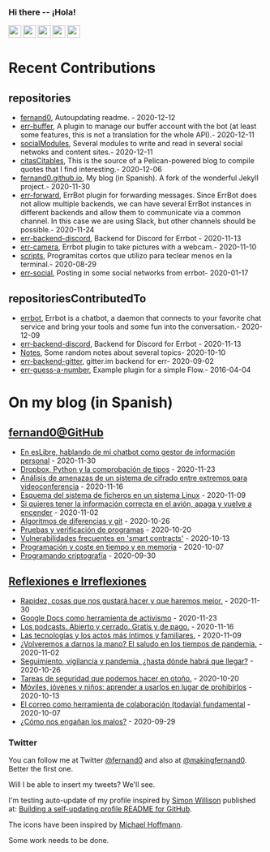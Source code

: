 ### Hi there -- ¡Hola!

<a href="mailto:ftricas@unizar.es" title="e-mail"><i class="svg-icon email"></i></a> 
<a href="https://www.linkedin.com/in/fernand0" title="My LinkedIn//Mi LinkedIn"><img src="https://img.shields.io/badge/linkedin-%230077B5.svg?&style=for-the-badge&logo=linkedin&logoColor=white" height=25></a> 
<a href="https://www.twitter.com/fernand0" title="My Twitter//Mi Twitter"><img src="https://img.shields.io/badge/twitter-%231DA1F2.svg?&style=for-the-badge&logo=twitter&logoColor=white" height=25></i></a> 
<a href="https://mastodon.social/@fernand0" title="My Mastodon//Mi Mastodon"><img src="https://img.shields.io/static/v1?label=Mastodon&message=Social&color=blue" height=25></i></a> 
<a href="https://flickr.com/fernand0"><img src="https://img.shields.io/static/v1?label=Flickr&message=Images&color=blue" height=25></a>
<a href="https://dev.to/fernand0"><img src="https://img.shields.io/badge/DEV.TO-%230A0A0A.svg?&style=for-the-badge&logo=dev-dot-to&logoColor=white" height=25></a>

# Recent Contributions
<!-- recent_releases starts -->


## repositories
* [fernand0](https://github.com/fernand0/fernand0),  Autoupdating readme. - 2020-12-12
* [err-buffer](https://github.com/fernand0/err-buffer),  A plugin to manage our buffer account with the bot (at least some features, this is not a translation for the whole API).- 2020-12-11
* [socialModules](https://github.com/fernand0/socialModules),  Several modules to write and read in several social netwoks and content sites.- 2020-12-11
* [citasCitables](https://github.com/fernand0/citasCitables),  This is the source of a Pelican-powered blog to compile quotes that I find interesting.- 2020-12-06
* [fernand0.github.io](https://github.com/fernand0/fernand0.github.io),  My blog (in Spanish). A fork of the wonderful Jekyll project.- 2020-11-30
* [err-forward](https://github.com/fernand0/err-forward),  ErrBot plugin for forwarding messages. Since ErrBot does not allow multiple backends, we can have several ErrBot instances in different backends and allow them to communicate via a common channel. In this case we are using Slack, but other channels should be possible.- 2020-11-24
* [err-backend-discord](https://github.com/fernand0/err-backend-discord),  Backend for Discord for Errbot - 2020-11-13
* [err-camera](https://github.com/fernand0/err-camera),  Errbot plugin to take pictures with a webcam.- 2020-11-10
* [scripts](https://github.com/fernand0/scripts),  Programitas cortos que utilizo para teclear menos en la terminal.- 2020-08-29
* [err-social](https://github.com/fernand0/err-social),  Posting in some social networks from errbot- 2020-01-17

## repositoriesContributedTo
* [errbot](https://github.com/errbotio/errbot),  Errbot is a chatbot, a daemon that connects to your favorite chat service and bring your tools and some fun into the conversation.- 2020-12-09
* [err-backend-discord](https://github.com/gbin/err-backend-discord),  Backend for Discord for Errbot - 2020-11-13
* [Notes](https://github.com/jgbarah/Notes),  Some random notes about several topics- 2020-10-10
* [err-backend-gitter](https://github.com/errbotio/err-backend-gitter),  gitter.im backend for err- 2020-09-02
* [err-guess-a-number](https://github.com/errbotio/err-guess-a-number),  Example plugin for a simple Flow.- 2016-04-04
<!-- recent_releases ends -->

# On my blog (in Spanish)

<!-- blog starts -->


## [fernand0@GitHub](https://fernand0.github.io/)
* [En esLibre, hablando de mi chatbot como gestor de información personal](http://fernand0.github.io/en-Eslibre-chatbot/) - 2020-11-30
* [Dropbox, Python y la comprobación de tipos](http://fernand0.github.io/dropbox-python-comprobacion-tipos/) - 2020-11-23
* [Análisis de amenazas de un sistema de cifrado entre extremos para videoconferencia](http://fernand0.github.io/zoom-y-la-seguridad/) - 2020-11-16
* [Esquema del sistema de ficheros en un sistema Linux](http://fernand0.github.io/ficheros-linux/) - 2020-11-09
* [Si quieres tener la información correcta en el avión, apaga y vuelve a encender](http://fernand0.github.io/apagar-y-volver-a-encender/) - 2020-11-02
* [Algoritmos de diferencias y git](http://fernand0.github.io/algoritmos-diff-git/) - 2020-10-26
* [Pruebas y verificación de programas](http://fernand0.github.io/arreglar-un-programa/) - 2020-10-20
* [Vulnerabilidades frecuentes en 'smart contracts'](http://fernand0.github.io/vulnerabilidades-smart-contracts/) - 2020-10-13
* [Programación y coste en tiempo y en memoria](http://fernand0.github.io/mejorando-codigo-python/) - 2020-10-07
* [Programando criptografía](http://fernand0.github.io/criptografia-casera/) - 2020-09-30

## [Reflexiones e Irreflexiones](http://fernand0.blogalia.com/)
* [Rapidez, cosas que nos gustar&#225; hacer y que haremos mejor.](http://fernand0.blogalia.com//historias/78300) - 2020-11-30
* [Google Docs como herramienta de activismo](http://fernand0.blogalia.com//historias/78297) - 2020-11-23
* [Los podcasts. Abierto y cerrado. Gratis y de pago.](http://fernand0.blogalia.com//historias/78293) - 2020-11-16
* [Las tecnolog&#237;as y los actos m&#225;s &#237;ntimos y familiares.](http://fernand0.blogalia.com//historias/78290) - 2020-11-09
* [&#191;Volveremos a darnos la mano? El saludo en los tiempos de pandemia.](http://fernand0.blogalia.com//historias/78288) - 2020-11-02
* [Seguimiento, vigilancia y pandemia, &#191;hasta d&#243;nde habr&#225; que llegar?](http://fernand0.blogalia.com//historias/78284) - 2020-10-26
* [Tareas de seguridad que podemos hacer en oto&#241;o.](http://fernand0.blogalia.com//historias/78279) - 2020-10-20
* [M&#243;viles, j&#243;venes y ni&#241;os: aprender a usarlos en lugar de prohibirlos](http://fernand0.blogalia.com//historias/78273) - 2020-10-13
* [El correo como herramienta de colaboraci&#243;n (todav&#237;a) fundamental](http://fernand0.blogalia.com//historias/78267) - 2020-10-07
* [&#191;C&#243;mo nos enga&#241;an los malos?](http://fernand0.blogalia.com//historias/78264) - 2020-09-29
<!-- blog ends -->

### Twitter 

You can follow me at Twitter [@fernand0](https://twitter.com/fernand0) and also at [@makingfernand0](https://twitter.com/fernand0). Better the first one.

Will I be able to insert my tweets? We'll see.

I'm testing auto-update of my profile inspired by [Simon Willison](https://simonwillison.net/) published at: [Building a self-updating profile README for GitHub](https://simonwillison.net/2020/Jul/10/self-updating-profile-readme/).

The icons have been inspired by [Michael Hoffmann](https://www.mokkapps.de/).

Some work needs to be done.

<!--
**fernand0/fernand0** is a ✨ _special_ ✨ repository because its `README.md` (this file) appears on your GitHub profile.

Here are some ideas to get you started:

- 🔭 I’m currently working on ...
- 🌱 I’m currently learning ...
- 👯 I’m looking to collaborate on ...
- 🤔 I’m looking for help with ...
- 💬 Ask me about ...
- 📫 How to reach me: ...
- 😄 Pronouns: ...
- ⚡ Fun fact: ...
-->
